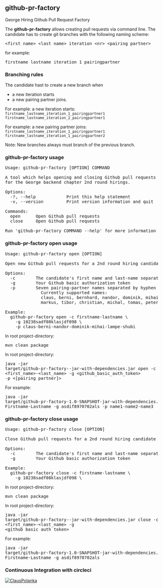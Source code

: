 ## github-pr-factory
George Hiring Github Pull Request Factory

The **github-pr-factory** allows creating pull requests via command line.
The candidate has to create git branches with the following naming scheme: 
<pre><span><</span>first_name>_<span><</span>last_name>_iteration_<span><</span>nr>_<span><</span>pairing_partner></pre>
for example: <pre>firstname_lastname_iteration_1_pairingpartner</pre>

### Branching rules
The candidate hast to create a new branch when
- a new iteration starts
- a new pairing partner joins.

For example: a new iteration starts:<br />
`firstname_lastname_iteration_1_pairingpartner1`<br />
`firstname_lastname_iteration_2_pairingpartner1`<br />

For example: a new pairing partner joins:<br />
`firstname_lastname_iteration_1_pairingpartner1`<br />
`firstname_lastname_iteration_1_pairingpartner2`<br />

Note: New branches always must branch of the previous branch.

### github-pr-factory usage

<pre>
Usage: github-pr-factory [OPTION] COMMAND

A tool which helps opening and closing Github pull requests
for the George backend chapter 2nd round hirings.

Options:
  -?, --help			Print this help statement
  -v, --version			Print version information and quit

Commands:
  open		Open Github pull requests
  close		Open Github pull requests

Run 'github-pr-factory COMMAND --help' for more information on a command.
</pre>

### github-pr-factory open usage

<pre>
Usage: github-pr-factory open [OPTION]

Open new Github pull requests for a 2nd round hiring candidate

Options:
  -c		The candidate's first name and last-name separated by hyphen
  -g		Your Github basic authorization token
  -p		Seven pairing-partner names separated by hyphen
    		  Currently supported names:
    		  claus, berni, bernhard, nandor, dominik, mihai, lampe, shubi
    		  markus, tibor, christian, michal, tomas, peter, martin, john, andrej

Example:
  github-pr-factory open -c firstname-lastname \
    -g 10238sadf08klasjdf098 \
    -p claus-berni-nandor-dominik-mihai-lampe-shubi
</pre>

In root project-directory: <pre>mvn clean package</pre>

In root project-directory: <pre>java -jar target/github-pr-factory-<version>-jar-with-dependencies.jar open -c <first_name>-<last_name> -g <github_basic_auth_token> -p <[pairing_partner]></pre> 

For example: <pre>java -jar target/github-pr-factory-1.0-SNAPSHOT-jar-with-dependencies.jar open -c Firstname-Lastname -g asdif8970702als -p name1-name2-name3</pre>

### github-pr-factory close usage

<pre>
Usage: github-pr-factory close [OPTION]

Close Github pull requests for a 2nd round hiring candidate

Options:
  -c		The candidate's first name and last-name separated by hyphen
  -g		Your Github basic authorization token

Example:
  github-pr-factory close -c firstname-lastname \
    -g 10238sadf08klasjdf098 \
</pre>

In root project-directory: <pre>mvn clean package</pre>
In root project-directory: <pre>java -jar target/github-pr-factory-<version>-jar-with-dependencies.jar close -c <first_name>-<last_name> -g <github_basic_auth_token></pre>
For example: <pre>java -jar target/github-pr-factory-1.0-SNAPSHOT-jar-with-dependencies.jar close -c Firstname-Lastname -g asdif8970702als</pre>
### Continuous Integration with circleci

[![ClausPolanka](https://circleci.com/gh/ClausPolanka/github-pr-factory.svg?style=svg)](https://app.circleci.com/pipelines/github/ClausPolanka/github-pr-factory)
